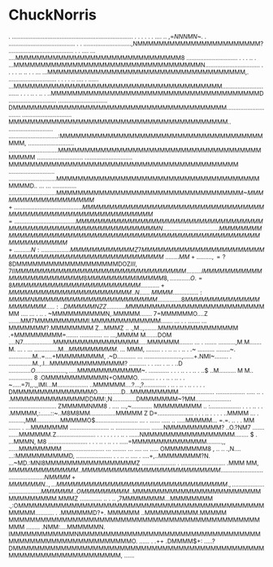 # ChuckNorris
<small><rawtext>
            .               .......................................................................
  .     . .  .          . .  ....   ..    ,=$NNNMN$~.     .  .......................................
  . . ............................,NMMMMMMMMMMMMMMMMMMMMMMM?  ......................................
  .     . ....       ...     ....MMMMMMMMMMMMMMMMMMMMMMMMMMMMMMM8     ..............................
  .        . .       ..   .  ...MMMMMMMMMMMMMMMMMMMMMMMMMMMMMMMMMMMN................................
  . . . . .. .. . .  ...     ...MMMMMMMMMMMMMMMMMMMMMMMMMMMMMMMMMMMMM,. ............................
  . . . . .. .... .  ...... ...MMMMMMMMMMMMMMMMMMMMMMMMMMMMMMMMMMMMMMM..............................
  .   . .    .. .     ..  .  ..MMMMMMMMMMMMMMMMMMMMMMMMMMMMMMMMMMMMMMMD ............................
............................. DMMMMMMMMMMMMMMMMMMMMMMMMMMMMMMMMMMMMMMMM.............................
............................. MMMMMMMMMMMMMMMMMMMMMMMMMMMMMMMMMMMMMMMMM.. ..........................
.............................:MMMMMMMMMMMMMMMMMMMMMMMMMMMMMMMMMMMMMMMMM, ...........................
.............................MMMMMMMMMMMMMMMMMMMMMMMMMMMMMMMMMMMMMMMMMMM ...........................
............................ MMMMMMMMMMMMMMMMMMMMMMMMMMMMMMMMMMMMMMMMMMM ...........................
............................MMMMMMMMMMMMMMMMMMMMMMMMMMMMMMMMMMMMMMMMMMD..     ... ... ..............
............................MMMMMMMMMMMMMMMMMMMMMMMMMMMMMMMMMMM~$MMMMMMMMMMMMMMMMMMM+  .............
...........................MMMMMMMMMMMMMMMMMMMMMMMMMMMMMMMMMMMMMMMMMMMMMMMMMMMMMMMMMMMMM=. .........
......................... .MMMMMMMMMMMMMMMMMMMMMMMMMMMMMMMMMMMMMMMMMMMMMMMMMMMMMMMMMMMMMMMN ........
....... ..................MMMMMMMMMMMMMMMMMMMMMMMMMMMMMMMMMMMMMMMMMMMMMMMMMMMMMMMMMMMMMMMMMM+ ......
  ....N:... ..............MMMMMMMMMMMMZ7 MMMMMMMMMMMMMMMMMMMMMMMMMMMMMMMMMMMMMMMMMMMMMMMMMMMM~ .....
  . .. MM+. . .   . .... .,=?$8DMMMMMMMMMMMMMMMMMMMDOZ$III,7IIMMMMMMMMMMMMMMMMMMMMMMMMMMMMMMMM......
  . ..  IMMMMMMMMMMMMMMMMMMMMMMMMM8MMMMMMMMMIMMMMM8,. ...........O. =8MMMMMMMMMMMMMMMMMMMMMMMM......
  . .. .. +MMMMMMMMMMMMMMMMMMMMMMM ..N. .....~MMMM...............:MMMMNMMMMMMMMMMMMMMMMMMMMMMM. ....
  .... . ....8MMMMMMMMMMMMMMMMMMMMM.....:..DMMMMMNZ Z.... .......M$MMMMMMMMMMMMMMMMMMMMMMMMMMM  ....
  ...   . .. .  ~MMMMMMMMMMN,.MMMMM....... 7=MMMMMMO....Z .......MM7MMMMMMMMMMI.MMMMMMMMMMMMM.......
... . . ....... ... MMMMMMM?.MMMMMMMM  Z...MMMZ .. .,M..,........MMMMMMMMMMMMMMM .+MMMMMMMMM=.......
  ............. ... ...,MMMM M.......DOM ....N7..................MMMMMMMMMMMMMMMM.....MMMMMM........
  ... . ....... ..........,M.M....... M. ... .  ... ..............M...$MMMMMMMMM$. ... MMM, ........
  . .     .. ..   . .. .  .~  .......... ........~. ..............M..=....+MMMMMMMMM, .~D...........
  ... ......................,......+.NMI~........ . ..............M.,.I...MMMMMMMMMMMMMM? ..........
  . .    ....     . .. .   ..D ....$... ...... O..................,.....$MMMMMMMMMMMM~. ............
. . .     .. .    . .. .   ..$  ..M.......... M M.. .............. 8  .OMMMMMMMMMMMN+OMMMO. ........
  . .  .  ..      . .. .   . ~.....=7I,,.,,IMI...M.................. ..MMMMMM....?...,?.............
  . ..  . ..      . .. .   . .   . DMMMMMMMMMMMMMMMO..............D...MMMMMMMMM.....................
  ................. ..... .. . .MMMMMMMMMMMMMMDDMM:,N..............DMMMMMMM~?MM.....................
  ............................ ZMMMMMNMM8 . .... ...,~............  MMMMMMMMM .. :..................
  . .   .           .. .   . .MMMMM,:......::~..M8M8MM...............MMMMM Z D=.....................
. . .     ..      . .  .   . ..MMMM ... . .........,MM..............MMMMMO$.........................
  ...  . ......  ..... .. .....MMMMM... =.=. .. . . MM ....... . ...MMMMMMM  .......................
 .. .................... .......NMMMMMMMMMM?  ..O.?NM7 ....... ......MMMMMM.Z.......................
. . .  .   . .    . .. .   ......NMMMMMMMMMMMMMMMMM........  $ . ...MMMN, M8 .......................
  . .     .  ..   . .. .   . .....=MMMMMMMMMMMMMM.........,, ......MMMMMMMM ........................
  ...  ........ ... .... ... ..... OMMMMMMMM8 , .. .. .,N.... ...:MMMMMMMMMMD, .....................
. . ..    ..        ....   . ....+,..MMMMMMMM?N. ...~MD.:MNI8MMMMMMMMMMMMMMMMMZ ....................
. ..........................  .MMM MM$,MMMMMMMMMMMMM..MMMMMMMMMMMMMMMMMMMMMMMMMM....................
................ .......... NMMMM+ MMMMMMN. .,...MMMMMMMMMMMMMMMMMMMMMMMMMMMMMMMM. , ...............
  ..................  .....MMMMMM..OMMMMMMMMM$..MMMMMMMMMMMMMMMMMMMMMMMMMMMMMMMMM.MMMZ .............
  .. .   .. ,7MMMMMMMM...MMMMMMMM .,:OMMMMMMMMMMMMMMMMMMMMMMMMMMMMMMMMMMMMMMMMMMMMMMMMMMM...........
. .MMMMMMD?+. MMMMMM ..MMMMMMMMMM.MMMMM MMMMMMMMMMMMMMMMMMMMMMMMMMMMMMMMMMMMMMMMMMMMMMMMMM  ........
  .NMM:....MMMMMMN. IMMMMMMMMMMMMNMMMMMMMMMMMMMMMMMMMMMMMMMMMMMMMMMMMMMMMMMMMMMMMMMMMMMMMMMO. ......
.  .++ .DMMMM$+: .....?DMMMMMMMMMMMMMMMMMMMMMMMMMMMMMMMMMMMMMMMMMMMMMMMMMMMMMMMMMMMMMMMMMMMM, ......
</rawtext></small>
